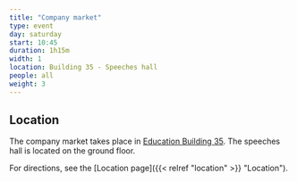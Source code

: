 ```yaml
---
title: "Company market"
type: event
day: saturday
start: 10:45
duration: 1h15m
width: 1
location: Building 35 - Speeches hall
people: all
weight: 3
---
```


## Location
The company market takes place in [Education Building 35](https://map.tudelftcampus.nl/poi/education-building-35/).
The speeches hall is located on the ground floor.

For directions, see the [Location page]({{< relref "location" >}} "Location").

